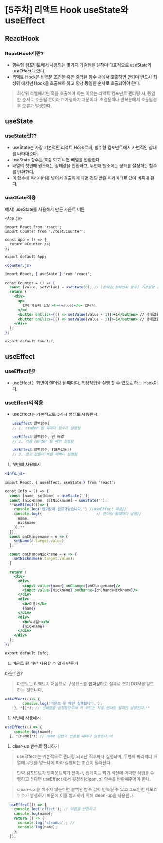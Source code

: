 # [5주차] 리액트 Hook useState와  useEffect

## ReactHook

### ReactHook이란?

- 함수형 컴포넌트에서 사용되는 몇가지 기술들을 말하며 대표적으로 useState와 useEffect가 있다.
- 리액트 Hook은 반복문 조건문 혹은 중첩된 함수 내에서 호출하면 안되며 반드시 최상위 에서만 Hook을 호출해야 하고 항상 동일한 순서로 호출되어야 한다.

> 최상위 레벨에서만 훅을 호출해야 하는 이유는 리액트 컴포넌트 렌더링 시, 동일한 순서로 호출될 것이라고 가정하기 때문이다. 조건문이나 반복문에서 호출될경우 오류가 발생한다.
> 

## useState

### useState란??

- useState는 가장 기본적인 리액트 Hook로써, 함수형 컴포넌트에서 가변적인 상태를 나타내준다.
- useState 함수는 호출 되고 나면 배열을 반환한다.
- 배열의 첫번째 원소에는 상태값을 반환하고, 두번째 원소에는 상태를 설정하는 함수를 반환한다.
- 이 함수에 파라미터를 넣어서 호출하게 되면 전달 받은 파라미터로 값이 바뀌게 된다.

### useState적용

예시) useState를 사용해서 만든 카운트 버튼

```
<App.js>

import React from 'react';
import Counter from './test/Counter';

const App = () => {
  return <Counter />;
};

export default App;
```

```jsx
<Counter.js>

import React, { useState } from 'react';

const Counter = () => {
  const [value, setValue] = useState(0); // [상태값,상태변화 함수] 기본설정 값
  return (
    <div>
      <p>
        현재 카운터 값은 <b>{value}</b> 입니다.
      </p>
      <button onClick={() => setValue(value + 1)}>+1</button> // 상태값을 1 증가시키는 함수
      <button onClick={() => setValue(value - 1)}>-1</button> // 상태값을 1 감소시키는 함수
    </div>
  );
};

export default Counter;
```

## useEffect

### useEffect란?

- useEffect는 화면이 렌더링 될 때마다, 특정작업을 실행 할 수 있도로 하는 Hook이다.

### useEffect의 적용

- useEffect는 기본적으로 3가지 형태로 사용된다.
    
    ```jsx
    useEffect(콜백함수)
    // 1. render 될 때마다 함수가 실행됨
    
    useEffect(콜백함수, 빈 배열)
    // 2. 처음 render 될 때만 실행됨
    
    useEffect(콜백함수, [의존값들])
    // 3. 참고 값들이 바뀔 때마다 실행됨
    ```
    
1. 첫번째 사용예시

```jsx
<Info.js>

import React, { useEffect, useState } from 'react';

const Info = () => {
  const [name, setName] = useState('');
  const [nickname, setNickname] = useState('');
  **useEffect(()=> {
    console.log('렌더링이 완료되었습니다.') //useEffect 적용//
    console.log({                         // 렌더링 될때마다 실행//
      name,
      nickname
    });**
  });
  const onChangename = e => {
    setName(e.target.value);
  };

  const onChangeNickname = e => {
    setNickname(e.target.value);
  }

  return (
    <div>
      <div>
        <input value={name} onChange={onChangename}/>
        <input value={nickname} onChange={onChangeNickname}/>
      </div>
      <div>
        <b>이름:</b> 
        {name}
      </div>
      <div>
        <b>닉네임:</b> 
        {nickname}
      </div>
    </div>
  );
};

export default Info;
```

1. 마운트 될 때만 사용할 수 있게 만들기 

마운트란?

> 마운트는 리액트가 처음으로 구성요소를 **렌더링**하고 실제로 초기 DOM을 빌드하는 것입니다.
> 

```jsx
useEffect(()=> {
		console.log('마운트 될 때만 실행됩니다.');   
    }, *[]*); // 빈배열을 설정함으로써 이 코드는 처음 렌더링 될때만 실행된다.** 
```

1. 세번째 사용예시

```jsx
useEffect(() => {
    console.log(name);
  }, *[name]*); // name 값만이 변동될 때마다 실행된다.어
```

1. clear-up 함수로 정리하기

> useEffect 는 기본적으로 렌더링 되고난 직후마다 실행되며, 두번째 파라미터 배열에 무엇을 넣느냐에 따라 실행되는 조건이 달라진다.
> 

> 만약 컴포넌트가 언마운트되기 전이나, 업데이트 되기 직전에 어떠한 작업을 수행하고 싶다면 useEffect 에서 뒷정리(cleanup) 함수를 반환해주어야 한다.
> 

> clean-up 을 해주지 않는다면 콜백된 함수 값이 반복될 수 있고 그로인한 메모리 누수가 발생하기 때문에 이를 방지하기 위해 clean-up을 사용한다.
> 

```jsx
  useEffect(() => {
    console.log('effect'); // 이름을 반환하고
    console.log(name);
    return () => {
      console.log('cleanup'); //
      console.log(name);
    };
  });
```